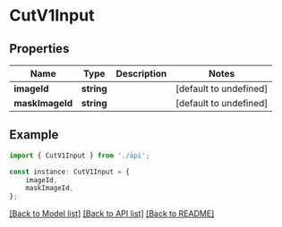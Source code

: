 # CutV1Input


## Properties

Name | Type | Description | Notes
------------ | ------------- | ------------- | -------------
**imageId** | **string** |  | [default to undefined]
**maskImageId** | **string** |  | [default to undefined]

## Example

```typescript
import { CutV1Input } from './api';

const instance: CutV1Input = {
    imageId,
    maskImageId,
};
```

[[Back to Model list]](../README.md#documentation-for-models) [[Back to API list]](../README.md#documentation-for-api-endpoints) [[Back to README]](../README.md)
